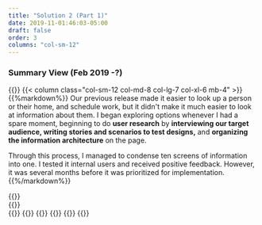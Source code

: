 ```yaml
---
title: "Solution 2 (Part 1)"
date: 2019-11-01:46:03-05:00
draft: false
order: 3
columns: "col-sm-12"
---
```

### Summary View (Feb 2019 -?)
{{<row>}}
{{< column class="col-sm-12 col-md-8 col-lg-7 col-xl-6 mb-4" >}}
{{%markdown%}}
Our previous release made it easier to look up a person or their home, and schedule work, but it didn't make it much easier to look at information about them. I began exploring options whenever I had a spare moment, beginning to do **user research** by **interviewing our target audience, writing stories and scenarios to test designs,** and **organizing the information architecture** on the page. 

Through this process, I managed to condense ten screens of information into one. I tested it internal users and received positive feedback. However, it was several months before it was prioritized for implementation.
{{%/markdown%}}

<div class="row mt-4">
<div class="col-sm-6">
 {{<workImage class="figure text-muted mb-4" src="/work/pm-call-experience/03-summaries/v1contact.png" alt="redesigning the contact screen within our existing UI" caption="redesigning the contact screen within our existing UI">}}
 </div>
 <div class="col-sm-6">
  {{<workImage class="figure text-muted mb-4" src="/work/pm-call-experience/03-summaries/v1property.png" alt="redesigning the property screen within our existing UI" caption="redesigning the property screen within our existing UI">}}
</div>
</div>
{{</column>}}
    {{<column  class="col-sm-12 col-md-4 col-lg-5 col-xl-6 mb-4">}}
        {{<workImage class="figure text-muted mb-4" src="/work/pm-call-experience/03-summaries/userFlows.png" alt="information architecture and content design" caption="information architecture and content design">}}
        {{<workImage class="figure text-muted mb-4" src="/work/pm-call-experience/03-summaries/summary-drafts.jpg" alt="task analysis and scenario design for common user goals" caption="task analysis and scenario design for common user goals">}}
    {{</column>}}
{{</row>}}